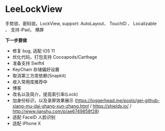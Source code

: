 # LeeLockView
手势锁、密码锁。LockView, support: AutoLayout、 TouchID 、 Localizable 、 支持 iPad， 横屏


**下一步要做**
- 修复 bug, 适配 iOS 11
- 优化代码，打包支持 Cocoapods/Carthage
- 准备支持 Swift4
- KeyChain 存储偏好设置
- 取消第三方库依赖(Snapkit)
- 收入常用库推荐中
- 博客
- 改名以及简介，提高索引率(Lock)
- 加身份标识，以及录屏效果展示 (https://loggerhead.me/posts/gei-github-xiang-mu-dai-shang-xun-zhang.html / https://shields.io/ / http://www.jianshu.com/p/ae6749858f28)
- 适配 FaceID 人脸识别
- 适配 iPhone X
